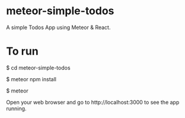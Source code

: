 # meteor-simple-todos
A simple Todos App using Meteor &amp; React.

# To run

$ cd meteor-simple-todos

$ meteor npm install

$ meteor

Open your web browser and go to http://localhost:3000 to see the app running.
